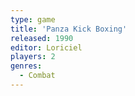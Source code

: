 ```yaml
---
type: game
title: 'Panza Kick Boxing'
released: 1990
editor: Loriciel
players: 2
genres:
  - Combat
---
```

